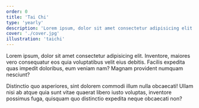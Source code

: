 ```yaml
---
order: 0
title: 'Tai Chi'
type: 'yearly'
description: 'Lorem ipsum, dolor sit amet consectetur adipisicing elit. Inventore, maiores vero consequatur'
cover: './cover.jpg'
illustration: 'taichi'
---
```


Lorem ipsum, dolor sit amet consectetur adipisicing elit. Inventore, maiores vero consequatur eos quia voluptatibus velit eius debitis. Facilis expedita quas impedit doloribus, eum veniam nam? Magnam provident numquam nesciunt?

Distinctio quo asperiores, sint dolorem commodi illum nulla obcaecati! Ullam nisi ab atque quia sunt vitae quaerat libero iusto voluptas, inventore possimus fuga, quisquam quo distinctio expedita neque obcaecati non?
